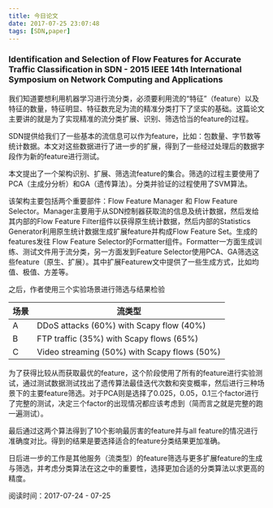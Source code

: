 ```yaml
---
title: 今日论文
date: 2017-07-25 23:07:48
tags: [SDN,paper]
---
```



### Identification and Selection of Flow Features for Accurate Traffic Classification in SDN - 2015 IEEE 14th International Symposium on Network Computing and Applications

我们知道要想利用机器学习进行流分类，必须要利用流的“特征”（feature）以及特征的数量，特征明显、特征数充足为流的精准分类打下了坚实的基础。这篇论文主要讲的就是为了实现精准的流分类扩展、识别、筛选恰当的feature的过程。

SDN提供给我们了一些基本的流信息可以作为feature，比如：包数量、字节数等统计数据。本文对这些数据进行了进一步的扩展，得到了一些经过处理后的数据字段作为新的feature进行测试。

本文提出了一个架构识别、扩展、筛选流feature的集合。筛选的过程主要使用了PCA（主成分分析）和GA（遗传算法）。分类并验证的过程使用了SVM算法。

该架构主要包括两个重要部件：Flow Feature Manager 和 Flow Feature Selector。Manager主要用于从SDN控制器获取流的信息及统计数据，然后发给其内部的Flow Feature Filter组件以获得原生统计数据，然后内部的Statistics Generator利用原生统计数据生成扩展feature并构成Flow Feature Set。生成的features发往 Flow Feature Selector的Formatter组件。Formatter一方面生成训练、测试文件用于流分类，另一方面发到Feature Selector使用PCA、GA筛选这些feature（原生、扩展）。其中扩展Featurew文中提供了一些生成方式，比如均值、极值、方差等。

之后，作者使用三个实验场景进行筛选与结果检验

| 场景   | 流类型                                      |
| ---- | ---------------------------------------- |
| A    | DDoS attacks (60%) with Scapy flow (40%) |
| B    | FTP traffic (35%) with Scapy flows (65%) |
| C    | Video streaming (50%) with Scapy flows (50%) |

为了获得比较从而获取最优的feature，这个阶段使用了所有的feature进行实验测试，通过测试数据测试找出了遗传算法最佳迭代次数和突变概率，然后进行三种场景下的主要feature筛选。对于PCA则是选择了0.025，0.05，0.1三个factor进行了完整的测试，决定三个factor的出现情况都应该考虑到（简而言之就是完整的跑一遍测试）。

最后通过这两个算法得到了10个影响最厉害的feature并与all feature的情况进行准确度对比。得到的结果是要选择适合的feature分类结果更加准确。

日后进一步的工作是其他服务（流类型）的feature筛选与更多扩展feature的生成与筛选，并考虑分类算法在这之中的重要性，选择更加合适的分类算法以求更高的精度。

阅读时间：2017-07-24 - 07-25
